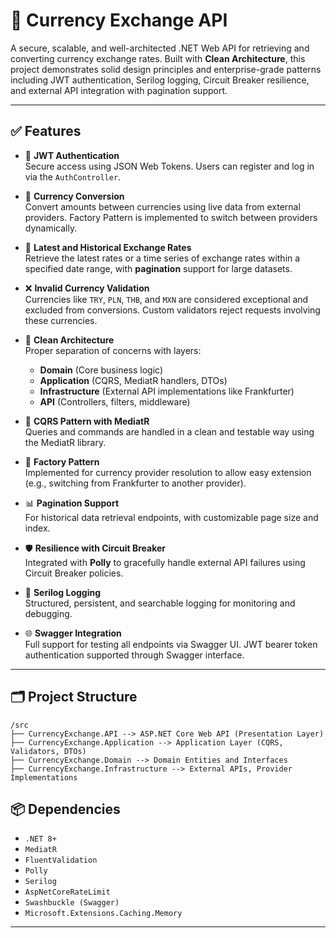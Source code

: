 # 💱 Currency Exchange API

A secure, scalable, and well-architected .NET Web API for retrieving and converting currency exchange rates. Built with **Clean Architecture**, this project demonstrates solid design principles and enterprise-grade patterns including JWT authentication, Serilog logging, Circuit Breaker resilience, and external API integration with pagination support.

---

## ✅ Features

- 🔐 **JWT Authentication**  
  Secure access using JSON Web Tokens. Users can register and log in via the `AuthController`.

- 🔄 **Currency Conversion**  
  Convert amounts between currencies using live data from external providers. Factory Pattern is implemented to switch between providers dynamically.

- 📅 **Latest and Historical Exchange Rates**  
  Retrieve the latest rates or a time series of exchange rates within a specified date range, with **pagination** support for large datasets.

- ❌ **Invalid Currency Validation**  
  Currencies like `TRY`, `PLN`, `THB`, and `MXN` are considered exceptional and excluded from conversions. Custom validators reject requests involving these currencies.

- 🧱 **Clean Architecture**  
  Proper separation of concerns with layers:  
  - **Domain** (Core business logic)  
  - **Application** (CQRS, MediatR handlers, DTOs)  
  - **Infrastructure** (External API implementations like Frankfurter)  
  - **API** (Controllers, filters, middleware)

- 🧪 **CQRS Pattern with MediatR**  
  Queries and commands are handled in a clean and testable way using the MediatR library.

- 🔁 **Factory Pattern**  
  Implemented for currency provider resolution to allow easy extension (e.g., switching from Frankfurter to another provider).

- 📊 **Pagination Support**  
  For historical data retrieval endpoints, with customizable page size and index.

- 🛡 **Resilience with Circuit Breaker**  
  Integrated with **Polly** to gracefully handle external API failures using Circuit Breaker policies.

- 📂 **Serilog Logging**  
  Structured, persistent, and searchable logging for monitoring and debugging.

- 🌐 **Swagger Integration**  
  Full support for testing all endpoints via Swagger UI. JWT bearer token authentication supported through Swagger interface.

---

## 🗂 Project Structure
    /src
    ├── CurrencyExchange.API --> ASP.NET Core Web API (Presentation Layer)
    ├── CurrencyExchange.Application --> Application Layer (CQRS, Validators, DTOs)
    ├── CurrencyExchange.Domain --> Domain Entities and Interfaces
    ├── CurrencyExchange.Infrastructure --> External APIs, Provider Implementations


## 📦 Dependencies

- `.NET 8+`
- `MediatR`
- `FluentValidation`
- `Polly`
- `Serilog`
- `AspNetCoreRateLimit`
- `Swashbuckle (Swagger)`
- `Microsoft.Extensions.Caching.Memory`

---
